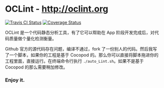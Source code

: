 # OCLint - http://oclint.org

[![Travis CI Status](https://api.travis-ci.org/oclint/oclint.svg?branch=master)](https://travis-ci.org/oclint/oclint) [![Coverage Status](https://coveralls.io/repos/github/oclint/oclint/badge.svg?branch=master)](https://coveralls.io/github/oclint/oclint?branch=master)

OCLint 是一个代码静态分析工具，有了它可以帮助在 App 阶段开发完成后，对代码质量做个量化检测衡量。

Github 官方的源代码存在问题，编译不通过，fork 了一份别人的代码。然后我写了一个脚本，如果你的工程是基于 Cocopod 的。那么你可以直接将脚本拖进你的工程里面，直接运行。在终端命令行执行 `./auto_Lint.sh`。如果不是基于 Cocopod 的那么需要稍加修改。


<h3>Enjoy it.</h3>

